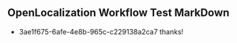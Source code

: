 ## OpenLocalization Workflow Test MarkDown

* 3ae1f675-6afe-4e8b-965c-c229138a2ca7 
thanks!



<!--HONumber=Jan16_HO4-->
